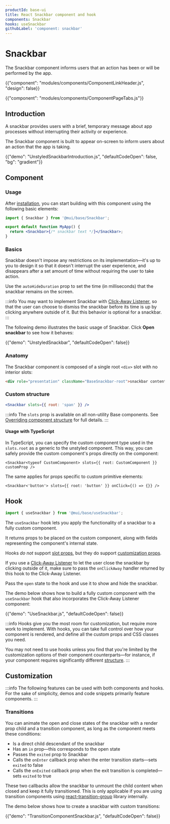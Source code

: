 ```yaml
---
productId: base-ui
title: React Snackbar component and hook
components: Snackbar
hooks: useSnackbar
githubLabel: 'component: snackbar'
---
```


# Snackbar

<p class="description">The Snackbar component informs users that an action has been or will be performed by the app.</p>

{{"component": "modules/components/ComponentLinkHeader.js", "design": false}}

{{"component": "modules/components/ComponentPageTabs.js"}}

## Introduction

A snackbar provides users with a brief, temporary message about app processes without interrupting their activity or experience.

The Snackbar component is built to appear on-screen to inform users about an action that the app is taking.

{{"demo": "UnstyledSnackbarIntroduction.js", "defaultCodeOpen": false, "bg": "gradient"}}

## Component

### Usage

After [installation](/base-ui/getting-started/quickstart/#installation), you can start building with this component using the following basic elements:

```jsx
import { Snackbar } from '@mui/base/Snackbar';

export default function MyApp() {
  return <Snackbar>{/* snackbar text */}</Snackbar>;
}
```

### Basics

Snackbar doesn't impose any restrictions on its implementation—it's up to you to design it so that it doesn't interrupt the user experience, and disappears after a set amount of time without requiring the user to take action.

Use the `autoHideDuration` prop to set the time (in milliseconds) that the snackbar remains on the screen.

:::info
You may want to implement Snackbar with [Click-Away Listener](/base-ui/react-click-away-listener/), so that the user can choose to dismiss the snackbar before its time is up by clicking anywhere outside of it.
But this behavior is optional for a snackbar.
:::

The following demo illustrates the basic usage of Snackbar.
Click **Open snackbar** to see how it behaves:

{{"demo": "UnstyledSnackbar", "defaultCodeOpen": false}}

### Anatomy

The Snackbar component is composed of a single root `<div>` slot with no interior slots:

```html
<div role="presentation" className="BaseSnackbar-root">snackbar content</div>
```

### Custom structure

```jsx
<Snackbar slots={{ root: 'span' }} />
```

:::info
The `slots` prop is available on all non-utility Base components.
See [Overriding component structure](/base-ui/guides/overriding-component-structure/) for full details.
:::

#### Usage with TypeScript

In TypeScript, you can specify the custom component type used in the `slots.root` as a generic to the unstyled component. This way, you can safely provide the custom component's props directly on the component:

```tsx
<Snackbar<typeof CustomComponent> slots={{ root: CustomComponent }} customProp />
```

The same applies for props specific to custom primitive elements:

```tsx
<Snackbar<'button'> slots={{ root: 'button' }} onClick={() => {}} />
```

## Hook

```js
import { useSnackbar } from '@mui/base/useSnackbar';
```

The `useSnackbar` hook lets you apply the functionality of a snackbar to a fully custom component.

It returns props to be placed on the custom component, along with fields representing the component's internal state.

Hooks _do not_ support [slot props](#slot-props), but they do support [customization props](#customization).

If you use a [Click-Away Listener](/base-ui/react-click-away-listener/) to let the user close the snackbar by clicking outside of it, make sure to pass the `onClickAway` handler returned by this hook to the Click-Away Listener.

Pass the `open` state to the hook and use it to show and hide the snackbar.

The demo below shows how to build a fully custom component with the `useSnackbar` hook that also incorporates the Click-Away Listener component:

{{"demo": "UseSnackbar.js", "defaultCodeOpen": false}}

:::info
Hooks give you the most room for customization, but require more work to implement.
With hooks, you can take full control over how your component is rendered, and define all the custom props and CSS classes you need.

You may not need to use hooks unless you find that you're limited by the customization options of their component counterparts—for instance, if your component requires significantly different [structure](#anatomy).
:::

## Customization

:::info
The following features can be used with both components and hooks.
For the sake of simplicity, demos and code snippets primarily feature components.
:::

### Transitions

You can animate the open and close states of the snackbar with a render prop child and a transition component, as long as the component meets these conditions:

- Is a direct child descendant of the snackbar
- Has an `in` prop—this corresponds to the open state
- Passes the `exited` prop to Snackbar
- Calls the `onEnter` callback prop when the enter transition starts—sets `exited` to false
- Calls the `onExited` callback prop when the exit transition is completed—sets `exited` to true

These two callbacks allow the snackbar to unmount the child content when closed and keep it fully transitioned.
This is only applicable if you are using transition components using [react-transition-group](https://github.com/reactjs/react-transition-group) library internally.

The demo below shows how to create a snackbar with custom transitions:

{{"demo": "TransitionComponentSnackbar.js", "defaultCodeOpen": false}}
